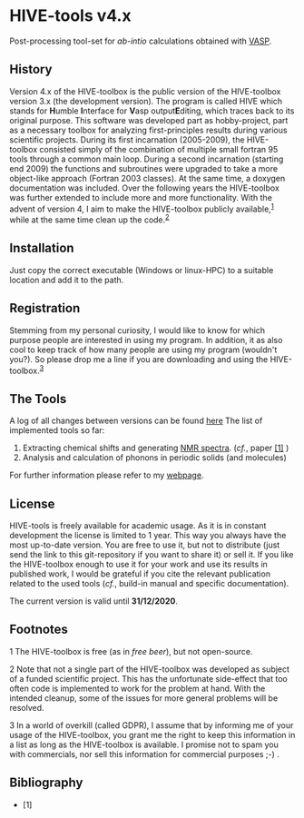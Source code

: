 # HIVE-tools v4.x
Post-processing tool-set for *ab-intio* calculations obtained with [VASP](https://www.vasp.at/).

## History
Version 4.x of the HIVE-toolbox is the public version of the HIVE-toolbox version 3.x 
(the development version). The program is called HIVE which stands for **H**umble **I**nterface 
for **V**asp output**E**diting, which traces back to its original purpose. This software was
developed part as hobby-project, part as a necessary toolbox for analyzing first-principles
results during various scientific projects. During its first incarnation (2005-2009), 
the HIVE-toolbox consisted simply of the combination of multiple small fortran 95 tools 
through a common main loop. During a second incarnation (starting end 2009) the functions and 
subroutines were upgraded to take a more object-like approach (Fortran 2003 classes). At the
same time, a doxygen documentation was included. Over the following years the HIVE-toolbox was 
further extended to include more and more functionality. With the advent of version 4, I aim
to make the HIVE-toolbox publicly available,<sup>[1](#ftnoteFree)</sup> while at the same time clean up the code.<sup>[2](#ftnoteClean)</sup>

## Installation
Just copy the correct executable (Windows or linux-HPC) to a suitable location and add 
it to the path.

## Registration
Stemming from my personal curiosity, I would like to know for which purpose people are 
interested in using my program. In addition, it as also cool to keep track of how many people 
are using my program (wouldn't you?). So please drop me a line if you are downloading and 
using the HIVE-toolbox.<sup>[3](#ftnoteGDPR)</sup>   

## The Tools
A log of all changes between versions can be found [here](/documentation/changelog.md)
The list of implemented tools so far:
1. Extracting chemical shifts and generating [NMR spectra](/documentation/NMR.md). 
(*cf.*, paper [\[1\]](#paper1_NMR) )
2. Analysis and calculation of phonons in periodic solids (and molecules)


For further information please refer to my [webpage](https://dannyvanpoucke.be). 



## License
HIVE-tools is freely available for academic usage. As it is in constant development the license 
is limited to 1 year. This way you always have the most up-to-date version. You are free to use
it, but not to distribute (just send the link to this git-repository if you want to share it)
or sell it. If you like the HIVE-toolbox enough to use it for your work and use its results in 
published work, I would be grateful if you cite the relevant publication related to the used
tools (*cf.*, build-in manual and specific documentation).
    
The current version is valid until **31/12/2020**.


## Footnotes
<a name="ftnoteFree">1</a> The HIVE-toolbox is free (as in *free beer*), but not open-source.

<a name="ftnoteClean">2</a> Note that not a single part of the HIVE-toolbox was developed as subject 
of a funded scientific project. This has the unfortunate side-effect that too often code is 
implemented to work for the problem at hand. With the intended cleanup, some of the issues 
for more general problems will be resolved. 

<a name="ftnoteGDPR">3</a> In a world of overkill (called GDPR), I assume that by informing me of
your usage of the HIVE-toolbox, you grant me the right to keep this information in a list as long
as the HIVE-toolbox is available. I promise not to spam you with commercials, nor sell this information
for commercial purposes ;-) . 

## Bibliography
* <a name="paper1_NMR">\[1\]<a>
